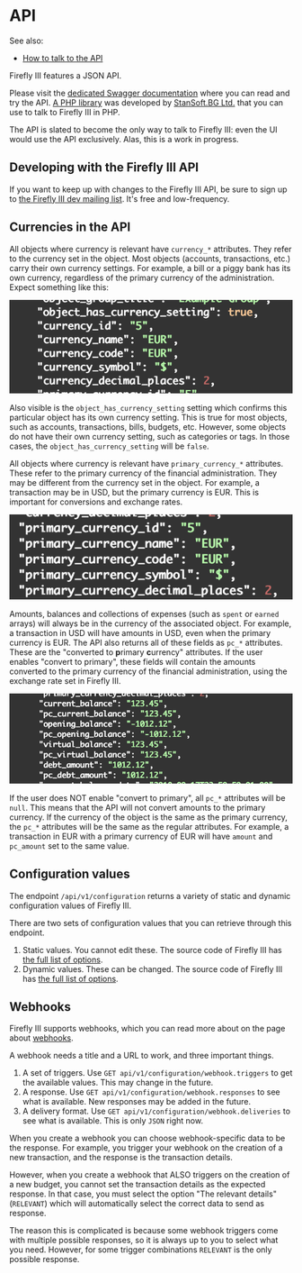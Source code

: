 # API

See also:

- [How to talk to the API](../../../how-to/firefly-iii/features/api.md)

Firefly III features a JSON API.

Please visit the [dedicated Swagger documentation](https://api-docs.firefly-iii.org/) where you can read and try the API. [A PHP library](https://github.com/StanSoftBG/oauth2-firefly-iii) was developed by [StanSoft.BG Ltd.](https://github.com/StanSoftBG) that you can use to talk to Firefly III in PHP.

The API is slated to become the only way to talk to Firefly III: even the UI would use the API exclusively. Alas, this is a work in progress.

## Developing with the Firefly III API

If you want to keep up with changes to the Firefly III API, be sure to sign up to [the Firefly III dev mailing list](https://firefly-iii.kit.com/dev). It's free and low-frequency.

## Currencies in the API

All objects where currency is relevant have `currency_*` attributes. They refer to the currency set in the object. Most objects (accounts, transactions, etc.) carry their own currency settings. For example, a bill or a piggy bank has its own currency, regardless of the primary currency of the administration. Expect something like this:

![Currency attributes](../../../images/references/firefly-iii/api/currency-attributes.png)

Also visible is the `object_has_currency_setting` setting which confirms this particular object has its own currency setting. This is true for most objects, such as accounts, transactions, bills, budgets, etc. However, some objects do not have their own currency setting, such as categories or tags. In those cases, the `object_has_currency_setting` will be `false`.

All objects where currency is relevant have `primary_currency_*` attributes. These refer to the primary currency of the financial administration. They may be different from the currency set in the object. For example, a transaction may be in USD, but the primary currency is EUR. This is important for conversions and exchange rates.


![Primary attributes](../../../images/references/firefly-iii/api/primary-attributes.png)

Amounts, balances and collections of expenses (such as `spent` or `earned` arrays) will always be in the currency of the associated object. For example, a transaction in USD will have amounts in USD, even when the primary currency is EUR. The API also returns all of these fields as `pc_*` attributes. These are the "converted to **p**rimary **c**urrency" attributes. If the user enables "convert to primary", these fields will contain the amounts converted to the primary currency of the financial administration, using the exchange rate set in Firefly III.

![Amount attributes](../../../images/references/firefly-iii/api/amount-attributes.png)

If the user does NOT enable "convert to primary", all `pc_*` attributes will be `null`. This means that the API will not convert amounts to the primary currency. If the currency of the object is the same as the primary currency, the `pc_*` attributes will be the same as the regular attributes. For example, a transaction in EUR with a primary currency of EUR will have `amount` and `pc_amount` set to the same value.

## Configuration values

The endpoint `/api/v1/configuration` returns a variety of static and dynamic configuration values of Firefly III.

There are two sets of configuration values that you can retrieve through this endpoint.

1. Static values. You cannot edit these. The source code of Firefly III has [the full list of options](https://github.com/firefly-iii/firefly-iii/blob/main/app/Support/Binder/EitherConfigKey.php#L35).
2. Dynamic values. These can be changed. The source code of Firefly III has [the full list of options](https://github.com/firefly-iii/firefly-iii/blob/main/app/Support/Binder/DynamicConfigKey.php#L35).

## Webhooks

Firefly III supports webhooks, which you can read more about on the page about [webhooks](../../../how-to/firefly-iii/features/webhooks.md).

A webhook needs a title and a URL to work, and three important things.

1. A set of triggers. Use `GET api/v1/configuration/webhook.triggers` to get the available values. This may change in the future.
2. A response. Use `GET api/v1/configuration/webhook.responses` to see what is available. New responses may be added in the future.
3. A delivery format. Use `GET api/v1/configuration/webhook.deliveries` to see what is available. This is only `JSON` right now.

When you create a webhook you can choose webhook-specific data to be the response. For example, you trigger your webhook on the creation of a new transaction, and the response is the transaction details.

However, when you create a webhook that ALSO triggers on the creation of a new budget, you cannot set the transaction details as the expected response. In that case, you must select the option "The relevant details" (`RELEVANT`) which will automatically select the correct data to send as response.

The reason this is complicated is because some webhook triggers come with multiple possible responses, so it is always up to you to select what you need. However, for some trigger combinations `RELEVANT` is the only possible response. 
